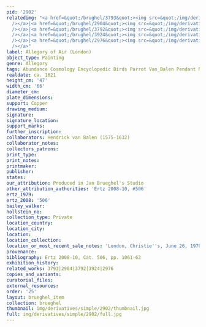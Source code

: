 ```yaml
---
pid: '2902'
relatedimg: "<a href=&quot;/brughel/3793&quot;><img src=&quot;/img/derivatives/simple/3793/thumbnail.jpg&quot;
  /></a>|<a href=&quot;/brughel/2904&quot;><img src=&quot;/img/derivatives/simple/2904/thumbnail.jpg&quot;
  /></a>|<a href=&quot;/brughel/3792&quot;><img src=&quot;/img/derivatives/simple/3792/thumbnail.jpg&quot;
  /></a>|<a href=&quot;/brughel/3924&quot;><img src=&quot;/img/derivatives/simple/3924/thumbnail.jpg&quot;
  /></a>|<a href=&quot;/brughel/2976&quot;><img src=&quot;/img/derivatives/simple/2976/thumbnail.jpg&quot;
  /></a>"
label: Allegory of Air (London)
object_type: Painting
genre: Allegory
tags: Abundance Cosmology Encyclopedic Birds Parrot Van_Balen Pendant Nude Putti Landscape
realdate: ca. 1621
height_cm: '47'
width_cm: '66'
diameter_cm: 
plate_dimensions: 
support: Copper
drawing_medium: 
signature: 
signature_location: 
support_marks: 
further_inscription: 
collaborators: Hendrick van Balen (1575-1632)
collaborator_notes: 
collectors_patrons: 
print_type: 
print_notes: 
printmaker: 
publisher: 
states: 
our_attribution: Produced in Jan Brueghel's Studio
other_attribution_authorities: 'Ertz 2008-10, #506'
ertz_1979: 
ertz_2008: '506'
bailey_walker: 
hollstein_no: 
collection_type: Private
location_country: 
location_city: 
location: 
location_collection: 
location_or_most_recent_sale_notes: 'London, Christie''s, June 26, 1970, inv. #50'
provenance: 
bibliography: Ertz 2008-10, Cat. 506, pp. 1061-62
exhibition_history: 
related_works: 3793|2904|3792|3924|2976
copies_and_variants: 
curatorial_files: 
external_resources: 
order: '25'
layout: brueghel_item
collection: brueghel
thumbnail: img/derivatives/simple/2902/thumbnail.jpg
full: img/derivatives/simple/2902/full.jpg
---
```

